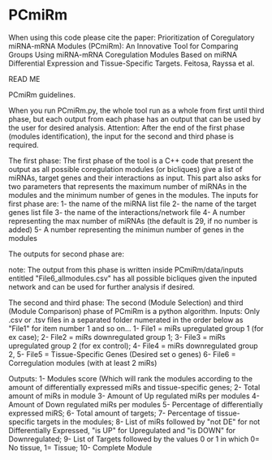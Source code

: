 # PCmiRm
When using this code please cite the paper: Prioritization of Coregulatory miRNA-mRNA Modules (PCmiRm): An Innovative Tool for Comparing Groups Using miRNA-mRNA Coregulation Modules Based on miRNA Differential Expression and Tissue-Specific Targets.  Feitosa, Rayssa et al.


READ ME

PCmiRm guidelines.

When you run PCmiRm.py, the whole tool run as a whole from first until third phase, but each output from each phase has an output that can be used by the user for desired analysis.
Attention: After the end of the first phase (modules identification), the input for the second and third phase is required.

The first phase:
The first phase of the tool is a C++ code that present the output as all possible coregulation modules (or bicliques) give a list of miRNAs, target genes and their interactions as input. This part also asks for two parameters that represents the maximum number of miRNAs in the modules and the minimum number of genes in the modules.
The inputs for first phase are: 1- the name of the miRNA list file
			       2- the name of the target genes list file
			       3- the name of the interactions/network file
			       4- A number representing the max number of miRNAs (the default is 29, if no number is added)
			       5- A number representing the minimun number of genes in the modules

The outputs for second phase are:


note: The output from this phase is written inside PCmiRm/data/inputs entitled "File6_allmodules.csv" has all possible bicliques given the inputed network and can be used for further analysis if desired.

The second and third phase:
The second (Module Selection) and third (Module Comparison) phase of PCmiRm is a python algorithm.
Inputs: Only .csv or .tsv files in a separated folder numerated in the order below as "File1" for item number 1 and so on...
        1- File1 = miRs upregulated group 1 (for ex case);
        2- File2 = miRs downregulated group 1;
        3- File3 = miRs upregulated group 2 (for ex control);
        4- File4 = miRs downregulated group 2,
        5- File5 = Tissue-Specific Genes (Desired set o genes)
        6- File6 = Corregulation modules (with at least 2 miRs)

Outputs: 1- Modules score (Which will rank the modules according to the amount of differentially expressed miRs and tissue-specific genes;
         2- Total amount of miRs in module
         3- Amount of Up regulated miRs per modules
         4- Amount of Down regulated miRs per modules
         5- Percentage of differentially expressed miRS;
         6- Total amount of targets;
         7- Percentage of tissue-specific targets in the modules;
         8- List of miRs followed by "not DE" for not Differentially Expressed, "is UP" for Upregulated and "is DOWN" for Downregulated;
         9- List of Targets followed by the values 0 or 1 in which 0= No tissue, 1= Tissue;
         10- Complete Module
